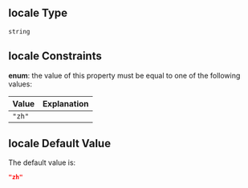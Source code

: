 ## locale Type

`string`

## locale Constraints

**enum**: the value of this property must be equal to one of the following values:

| Value  | Explanation |
| :----- | ----------- |
| `"zh"` |             |

## locale Default Value

The default value is:

```json
"zh"
```

